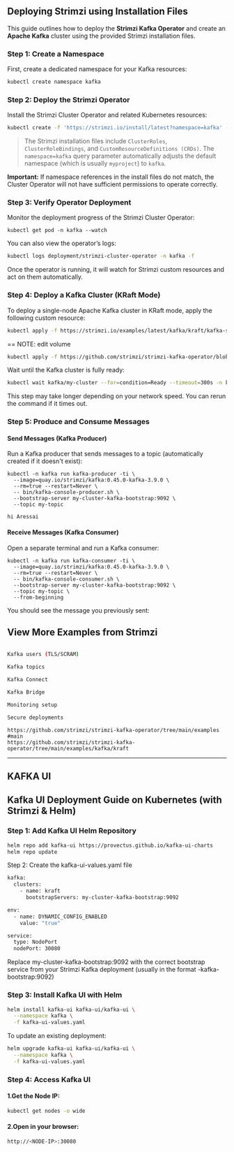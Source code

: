 ## **Deploying Strimzi using Installation Files**

This guide outlines how to deploy the **Strimzi Kafka Operator** and create an **Apache Kafka** cluster using the provided Strimzi installation files.

### **Step 1: Create a Namespace**

First, create a dedicated namespace for your Kafka resources:

```bash
kubectl create namespace kafka
```

### **Step 2: Deploy the Strimzi Operator**

Install the Strimzi Cluster Operator and related Kubernetes resources:
```bash
kubectl create -f 'https://strimzi.io/install/latest?namespace=kafka' -n kafka
```
> The Strimzi installation files include `ClusterRoles`, `ClusterRoleBindings`, and `CustomResourceDefinitions (CRDs)`. The `namespace=kafka` query parameter automatically adjusts the default namespace (which is usually `myproject`) to `kafka`.

**Important:** If namespace references in the install files do not match, the Cluster Operator will not have sufficient permissions to operate correctly.

### **Step 3: Verify Operator Deployment**

Monitor the deployment progress of the Strimzi Cluster Operator:
```
kubectl get pod -n kafka --watch
```
You can also view the operator’s logs:
```bash
kubectl logs deployment/strimzi-cluster-operator -n kafka -f
```

Once the operator is running, it will watch for Strimzi custom resources and act on them automatically.
### **Step 4: Deploy a Kafka Cluster (KRaft Mode)**

To deploy a single-node Apache Kafka cluster in KRaft mode, apply the following custom resource:
```bash
kubectl apply -f https://strimzi.io/examples/latest/kafka/kraft/kafka-single-node.yaml -n kafka
```

==  NOTE: edit volume
```bash
kubectl apply -f https://github.com/strimzi/strimzi-kafka-operator/blob/main/examples/kafka/kraft/kafka.yaml -n kafka
```



Wait until the Kafka cluster is fully ready:
```bash
kubectl wait kafka/my-cluster --for=condition=Ready --timeout=300s -n kafka
```
This step may take longer depending on your network speed. You can rerun the command if it times out.


### **Step 5: Produce and Consume Messages**

#### **Send Messages (Kafka Producer)**

Run a Kafka producer that sends messages to a topic (automatically created if it doesn't exist):

```
kubectl -n kafka run kafka-producer -ti \
  --image=quay.io/strimzi/kafka:0.45.0-kafka-3.9.0 \
  --rm=true --restart=Never \
  -- bin/kafka-console-producer.sh \
  --bootstrap-server my-cluster-kafka-bootstrap:9092 \
  --topic my-topic
```

```
hi Aressai
```


#### **Receive Messages (Kafka Consumer)**

Open a separate terminal and run a Kafka consumer:
```
kubectl -n kafka run kafka-consumer -ti \
  --image=quay.io/strimzi/kafka:0.45.0-kafka-3.9.0 \
  --rm=true --restart=Never \
  -- bin/kafka-console-consumer.sh \
  --bootstrap-server my-cluster-kafka-bootstrap:9092 \
  --topic my-topic \
  --from-beginning
```

You should see the message you previously sent:


## View More Examples from Strimzi

```bash

Kafka users (TLS/SCRAM)

Kafka topics

Kafka Connect

Kafka Bridge

Monitoring setup

Secure deployments
```

```
https://github.com/strimzi/strimzi-kafka-operator/tree/main/examples
#main
https://github.com/strimzi/strimzi-kafka-operator/tree/main/examples/kafka/kraft

```

-----
## KAFKA UI
## Kafka UI Deployment Guide on Kubernetes (with Strimzi & Helm)
### Step 1: Add Kafka UI Helm Repository
```bash
helm repo add kafka-ui https://provectus.github.io/kafka-ui-charts
helm repo update
```
 Step 2: Create the kafka-ui-values.yaml file
```bash
kafka:
  clusters:
    - name: kraft
      bootstrapServers: my-cluster-kafka-bootstrap:9092

env:
  - name: DYNAMIC_CONFIG_ENABLED
    value: "true"

service:
  type: NodePort
  nodePort: 30080
```
Replace my-cluster-kafka-bootstrap:9092 with the correct bootstrap service from your Strimzi Kafka deployment (usually in the format <cluster-name>-kafka-bootstrap:9092)
### Step 3: Install Kafka UI with Helm
```bash
helm install kafka-ui kafka-ui/kafka-ui \
  --namespace kafka \
  -f kafka-ui-values.yaml
```
To update an existing deployment:
```bash
helm upgrade kafka-ui kafka-ui/kafka-ui \
  --namespace kafka \
  -f kafka-ui-values.yaml
```
### Step 4: Access Kafka UI
#### 1.Get the Node IP:
```bash
kubectl get nodes -o wide
```
#### 2.Open in your browser:
```bash
http://<NODE-IP>:30080
```
